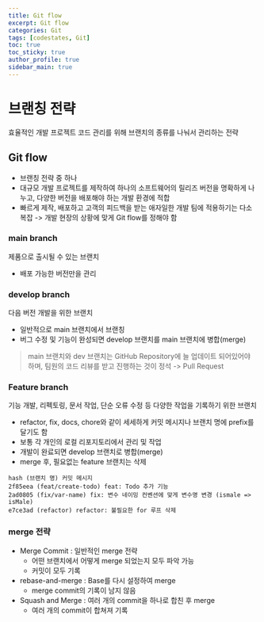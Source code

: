 ```yaml
---
title: Git flow
excerpt: Git flow
categories: Git 
tags: [codestates, Git]
toc: true
toc_sticky: true
author_profile: true
sidebar_main: true
---
```

# 브랜칭 전략
효율적인 개발 프로젝트 코드 관리를 위해 브랜치의 종류를 나눠서 관리하는 전략

## Git flow
- 브랜칭 전략 중 하나
- 대규모 개발 프로젝트를 제작하여 하나의 소프트웨어의 릴리즈 버전을 명확하게 나누고, 다양한 버전을 배포해야 하는 개발 환경에 적합 
- 빠르게 제작, 배포하고 고객의 피드백을 받는 애자일한 개발 팀에 적용하기는 다소 복잡
-> 개발 현장의 상황에 맞게 Git flow를 정해야 함

### main branch
제품으로 출시될 수 있는 브랜치
- 배포 가능한 버전만을 관리

### develop branch
다음 버전 개발을 위한 브랜치
- 일반적으로 main 브랜치에서 브랜칭
- 버그 수정 및 기능이 완성되면 develop 브랜치를 main 브랜치에 병합(merge)

> main 브랜치와 dev 브랜치는 GitHub Repository에 늘 업데이트 되어있어야 하며, 팀원의 코드 리뷰를 받고 진행하는 것이 정석 -> Pull Request

### Feature branch
기능 개발, 리펙토링, 문서 작업, 단순 오류 수정 등 다양한 작업을 기록하기 위한 브랜치
- refactor, fix, docs, chore와 같이 세세하게 커밋 메시지나 브랜치 명에 prefix를 달기도 함
- 보통 각 개인의 로컬 리포지토리에서 관리 및 작업
- 개발이 완료되면 develop 브랜치로 병합(merge)
- merge 후, 필요없는 feature 브랜치는 삭제
```
hash (브랜치 명) 커밋 메시지
2f85eea (feat/create-todo) feat: Todo 추가 기능
2ad0805 (fix/var-name) fix: 변수 네이밍 컨벤션에 맞게 변수명 변경 (ismale => isMale)
e7ce3ad (refactor) refactor: 불필요한 for 루프 삭제
```

### merge 전략
- Merge Commit : 일반적인 merge 전략
  - 어떤 브랜치에서 어떻게 merge 되었는지 모두 파악 가능
  - 커밋이 모두 기록
- rebase-and-merge : Base를 다시 설정하여 merge
  - merge commit의 기록이 남지 않음
- Squash and Merge : 여러 개의 commit을 하나로 합친 후 merge
  - 여러 개의 commit이 합쳐져 기록